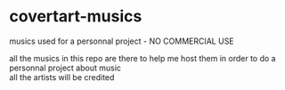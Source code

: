 # covertart-musics
musics used for a personnal project - NO COMMERCIAL USE 

all the musics in this repo are there to help me host them in order to do a personnal project about music <br>
all the artists will be credited
